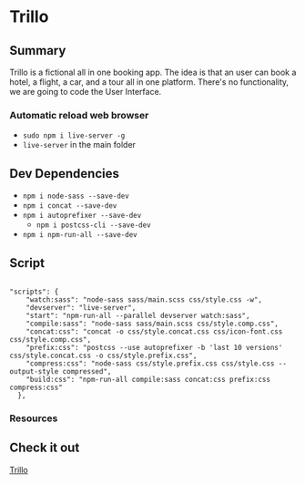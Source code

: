 # Trillo

## Summary
Trillo is a fictional all in one booking app. The idea is that an user can book a hotel, a flight, a car, and a tour all in one platform. There's no functionality, we are going to code the User Interface.

### Automatic reload web browser
- `sudo npm i live-server -g`
- `live-server` in the main folder

## Dev Dependencies
- `npm i node-sass --save-dev`
- `npm i concat --save-dev`
- `npm i autoprefixer --save-dev`
  - `npm i postcss-cli --save-dev`
- `npm i npm-run-all --save-dev`

## Script
```

"scripts": {
    "watch:sass": "node-sass sass/main.scss css/style.css -w",
    "devserver": "live-server",
    "start": "npm-run-all --parallel devserver watch:sass",
    "compile:sass": "node-sass sass/main.scss css/style.comp.css",
    "concat:css": "concat -o css/style.concat.css css/icon-font.css css/style.comp.css",
    "prefix:css": "postcss --use autoprefixer -b 'last 10 versions' css/style.concat.css -o css/style.prefix.css",
    "compress:css": "node-sass css/style.prefix.css css/style.css --output-style compressed",
    "build:css": "npm-run-all compile:sass concat:css prefix:css compress:css"
  },

```

### Resources


## Check it out
[Trillo](https://araqueheinz.github.io/Project-Trillo/)
